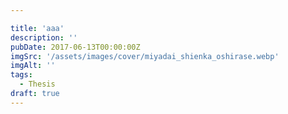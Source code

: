 ```yaml
---

title: 'aaa'
description: ''
pubDate: 2017-06-13T00:00:00Z
imgSrc: '/assets/images/cover/miyadai_shienka_oshirase.webp'
imgAlt: ''
tags:
  - Thesis
draft: true
---
```


